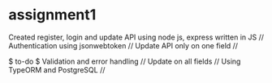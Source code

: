 # assignment1

Created register, login and update API using node js, express written in JS //
Authentication using jsonwebtoken //
Update API only on one field //

$ to-do $
Validation and error handling //
Update on all fields //
Using TypeORM and PostgreSQL //




